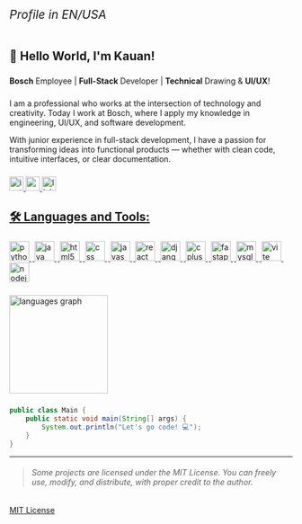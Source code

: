 **<h6>Profile in EN/USA</h6>**
---

**<h2>👋 Hello World, I'm Kauan!</h2>**

###

**Bosch** Employee | **Full-Stack** Developer | **Technical** Drawing & **UI/UX**!

###

I am a professional who works at the intersection of technology and creativity. Today I work at Bosch, where I apply my knowledge in engineering, UI/UX, and software development.

With junior experience in full-stack development, I have a passion for transforming ideas into functional products — whether with clean code, intuitive interfaces, or clear documentation.

###

<div align="left">
  <a href="https://www.instagram.com/kauanl01?igsh=MTA1czhyN3liM3l0NQ==" title="Instagram" /a>
  <img src="https://img.shields.io/static/v1?message=Instagram&logo=instagram&label=&color=be2929&logoColor=ffffff&labelColor=0000&style=for-the-badge" height="25" alt="instagram logo" />
  <a href="mailto:saleskauan308@gmail.com" title="E-mail" /a>
  <img src="https://img.shields.io/static/v1?message=Gmail&logo=gmail&label=&color=cccccc&logoColor=d20202&labelColor=0000&style=for-the-badge" height="25" alt="gmail logo" />
  <a href="https://www.linkedin.com/in/kauan-vin%C3%ADcius-953773359?utm_source=share&utm_campaign=share_via&utm_content=profile&utm_medium=android_app" title="Linkedin" /a>
  <img src="https://img.shields.io/static/v1?message=LinkedIn&logo=linkedin&label=&color=1460be&logoColor=white&labelColor=&style=for-the-badge" height="25" alt="linkedin logo" />
</div>

###

**<h2>🛠️ Languages and Tools:</h2>**

###

<div align="left">
  <img src="https://skillicons.dev/icons?i=py" height="35" alt="python logo" title="Python" />
  <img width="2" />
  <img src="https://skillicons.dev/icons?i=java" height="35" alt="java logo" title="Java" />
  <img width="2" />
  <img src="https://skillicons.dev/icons?i=html" height="35" alt="html5 logo" title="HTML5" />
  <img width="2" />
  <img src="https://skillicons.dev/icons?i=css" height="35" alt="css logo" title="CSS3" />
  <img width="2" />
  <img src="https://skillicons.dev/icons?i=js" height="35" alt="javascript logo" title="JavaScript" />
  <img width="2" />
  <img src="https://skillicons.dev/icons?i=react" height="35" alt="react logo" title="React" />
  <img width="2" />
  <img src="https://skillicons.dev/icons?i=django" height="35" alt="django logo" title="Django" />
  <img width="2" />
  <img src="https://skillicons.dev/icons?i=cpp" height="35" alt="cplusplus logo" title="C++" />
  <img width="2" />
  <img src="https://skillicons.dev/icons?i=fastapi" height="35" alt="fastapi logo" title="FastAPI"  />
  <img width="2" />
  <img src="https://skillicons.dev/icons?i=mysql" height="35" alt="mysql logo" title="MySQL - SQL" />
  <img width="2" />
  <img src="https://skillicons.dev/icons?i=vite" height="35" alt="vite logo" title="Vite"  />
  <img width="2" />
  <img src="https://skillicons.dev/icons?i=nodejs" height="35" alt="nodejs logo" title="Node.JS"  />
</div>

###

<div align="left">
  <img src="https://github-readme-stats.vercel.app/api/top-langs?username=Kauan19-hub&locale=en&hide_title=false&layout=compact&card_width=320&langs_count=10&theme=vue-dark&hide_border=false&order=2&custom_title=Language's%20Graph" height="175" alt="languages graph"  />
</div>

###
```java
public class Main {
    public static void main(String[] args) {
        System.out.println("Let's go code! 💻");
    }
}
```

--- 

> <h6>Some projects are licensed under the MIT License. You can freely use, modify, and distribute, with proper credit to the author.</h6>

[MIT License](https://opensource.org/licenses/MIT "Access to MIT License")


    
